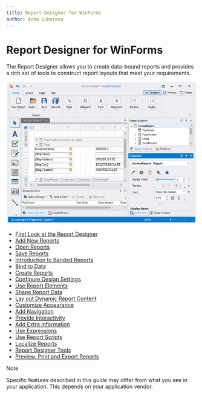 ```yaml
---
title: Report Designer for WinForms
author: Anna Gubareva
---
```

# Report Designer for WinForms

The Report Designer allows you to create data-bound reports and provides a rich set of tools to construct report layouts that meet your requirements. 

![](../../images/eurd-win-report-designer-start-page.png)

* [First Look at the Report Designer](report-designer-for-winforms/first-look-at-the-report-designer.md)
* [Add New Reports](report-designer-for-winforms/add-new-reports.md)
* [Open Reports](report-designer-for-winforms/open-reports.md)
* [Save Reports](report-designer-for-winforms/save-reports.md)
* [Introduction to Banded Reports](report-designer-for-winforms/introduction-to-banded-reports.md)
* [Bind to Data](report-designer-for-winforms/bind-to-data.md)
* [Create Reports](report-designer-for-winforms/create-reports.md)
* [Configure Design Settings](report-designer-for-winforms/configure-design-settings.md)
* [Use Report Elements](report-designer-for-winforms/use-report-elements.md)
* [Shape Report Data](report-designer-for-winforms/shape-report-data.md)
* [Lay out Dynamic Report Content](report-designer-for-winforms/lay-out-dynamic-report-content.md)
* [Customize Appearance](report-designer-for-winforms/customize-appearance.md)
* [Add Navigation](report-designer-for-winforms/add-navigation.md)
* [Provide Interactivity](report-designer-for-winforms/provide-interactivity.md)
* [Add Extra Information](report-designer-for-winforms/add-extra-information.md)
* [Use Expressions](report-designer-for-winforms/use-expressions.md)
* [Use Report Scripts](report-designer-for-winforms/use-report-scripts.md)
* [Localize Reports](report-designer-for-winforms/localize-reports.md)
* [Report Designer Tools](report-designer-for-winforms/report-designer-tools.md)
* [Preview, Print and Export Reports](report-designer-for-winforms/preview-print-and-export-reports.md)


> [!NOTE]
> Specific features described in this guide may differ from what you see in your application. This depends on your application vendor.